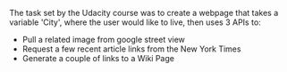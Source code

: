 The task set by the Udacity course was to create a webpage that takes a variable 'City', where the user would like to live, then uses 3 APIs to:

- Pull a related image from google street view
- Request a few recent article links from the New York Times
- Generate a couple of links to a Wiki Page


